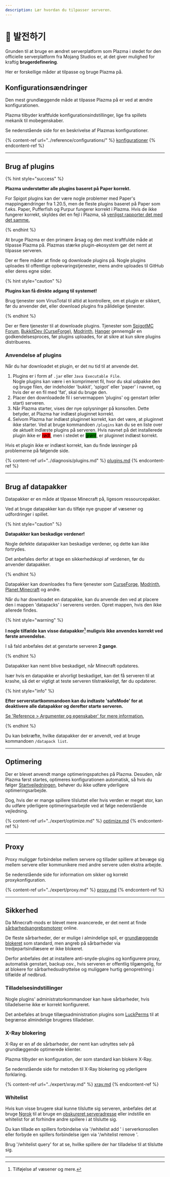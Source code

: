 ```yaml
---
description: Lær hvordan du tilpasser serveren.
---
```


# 📶 발전하기

Grunden til at bruge en ændret serverplatform som Plazma i stedet for den officielle serverplatform fra Mojang Studios er, at det giver mulighed for kraftig **brugerdefinering**.

Her er forskellige måder at tilpasse og bruge Plazma på.

## Konfigurationsændringer <a href="#id-1" id="id-1"></a>

Den mest grundlæggende måde at tilpasse Plazma på er ved at ændre konfigurationen.

Plazma tilbyder kraftfulde konfigurationsindstillinger, lige fra spillets mekanik til mobegenskaber.

Se nedenstående side for en beskrivelse af Plazmas konfigurationer.

{% content-ref url="../reference/configurations/" %}
[konfigurationer](../reference/configurations/)
{% endcontent-ref %}

***

## Brug af plugins <a href="#id-2" id="id-2"></a>

{% hint style="success" %}

**Plazma understøtter alle plugins baseret på Paper korrekt.**

For Spigot plugins kan der være nogle problemer med Paper's mappingændringer fra 1.20.5, men de fleste plugins baseret på Paper som f.eks. Paper, Pufferfish og Purpur fungerer korrekt i Plazma. Hvis de ikke fungerer korrekt, skyldes det en fejl i Plazma, så [venligst rapporter det med det samme.](../diagnosis/plugins.md)

{% endhint %}

At bruge Plazma er den primære årsag og den mest kraftfulde måde at tilpasse Plazma på.
Plazmas stærke plugin-økosystem gør det nemt at tilpasse serveren.

Der er flere måder at finde og downloade plugins på. Nogle plugins uploades til offentlige opbevaringstjenester, mens andre uploades til GitHub eller deres egne sider.

{% hint style="caution" %}

**Plugins kan få direkte adgang til systemet!**

Brug tjenester som VirusTotal til altid at kontrollere, om et plugin er sikkert, før du anvender det, eller download plugins fra pålidelige tjenester.

{% endhint %}

Der er flere tjenester til at downloade plugins. Tjenester som [SpigotMC Forum](https://www.spigotmc.org/resources/), [BukkitDev (CurseForge)](https://dev.bukkit.org/bukkit-plugins), [Modrinth](https://modrinth.com/plugins), [Hanger](https://hangar.papermc.io/) gennemgår en godkendelsesproces, før plugins uploades, for at sikre at kun sikre plugins distribueres.

### Anvendelse af plugins <a href="#id-2.1" id="id-2.1"></a>

Når du har downloadet et plugin, er det nu tid til at anvende det.

1. Plugins er i form af `.jar` eller `Java Executable File`.\
   Nogle plugins kan være i en komprimeret fil, hvor du skal udpakke den og bruge filen, der indeholder 'bukkit', 'spigot' eller 'paper' i navnet, og hvis der er en fil med 'fat', skal du bruge den.
2. Placer den downloadede fil i servermappen 'plugins' og genstart (eller start) serveren.
3. Når Plazma starter, vises der nye oplysninger på konsollen.
   Dette betyder, at Plazma har indlæst pluginnet korrekt.
4. Selvom Plazma har indlæst pluginnet korrekt, kan det være, at pluginnet ikke starter.
   Ved at bruge kommandoen `/plugins` kan du se en liste over de aktuelt indlæste plugins på serveren.
   Hvis navnet på det installerede plugin ikke er <mark style="background-color:red;">rødt</mark>, men i stedet er <mark style="background-color:green;">grønt</mark>, er pluginnet indlæst korrekt.

Hvis et plugin ikke er indlæst korrekt, kan du finde løsninger på problemerne på følgende side.

{% content-ref url="../diagnosis/plugins.md" %}
[plugins.md](../diagnosis/plugins.md)
{% endcontent-ref %}

***

## Brug af datapakker <a href="#id-3" id="id-3"></a>

Datapakker er en måde at tilpasse Minecraft på, ligesom ressourcepakker.

Ved at bruge datapakker kan du tilføje nye grupper af væsener og udfordringer i spillet.

{% hint style="caution" %}

**Datapakker kan beskadige verdener!**

Nogle defekte datapakker kan beskadige verdener, og dette kan ikke fortrydes.

Det anbefales derfor at tage en sikkerhedskopi af verdenen, før du anvender datapakker.

{% endhint %}

Datapakker kan downloades fra flere tjenester som [CurseForge](https://www.curseforge.com/minecraft/search?page=1\&pageSize=50\&sortBy=relevancy\&class=data-packs), [Modrinth](https://modrinth.com/datapacks), [Planet Minecraft](https://www.planetminecraft.com/data-packs/) og andre.

Når du har downloadet en datapakke, kan du anvende den ved at placere den i mappen 'datapacks' i serverens verden.
Opret mappen, hvis den ikke allerede findes.

{% hint style="warning" %}

**I nogle tilfælde kan visse datapakker[^2] muligvis ikke anvendes korrekt ved første anvendelse.**

I så fald anbefales det at genstarte serveren **2 gange**.

{% endhint %}

Datapakker kan nemt blive beskadiget, når Minecraft opdateres.

Især hvis en datapakke er alvorligt beskadiget, kan det få serveren til at krashe, så det er vigtigt at teste serveren tilstrækkeligt, før du opdaterer.

{% hint style="info" %}

**Efter serverstartkommandoen kan du indtaste 'safeMode' for at deaktivere alle datapakker og derefter starte serveren.**

[Se 'Reference > Argumenter og egenskaber' for mere information.](../reference/arguments.md#safeMode)

{% endhint %}

Du kan bekræfte, hvilke datapakker der er anvendt, ved at bruge kommandoen `/datapack list`.

***

## Optimering <a href="#id-4" id="id-4"></a>

Der er blevet anvendt mange optimeringspatches på Plazma. Desuden, når Plazma først startes, optimeres konfigurationen automatisk, så hvis du følger [Startvejledningen](./README.md), behøver du ikke udføre yderligere optimeringsarbejde.

Dog, hvis der er mange spillere tilsluttet eller hvis verden er meget stor, kan du udføre yderligere optimeringsarbejde ved at følge nedenstående vejledning.

{% content-ref url="../expert/optimize.md" %}
[optimize.md](../expert/optimize.md)
{% endcontent-ref %}

***

## Proxy <a href="#id-5" id="id-5"></a>

Proxy muliggør forbindelse mellem servere og tillader spillere at bevæge sig mellem servere eller kommunikere med andre servere uden ekstra arbejde.

Se nedenstående side for information om sikker og korrekt proxykonfiguration.

{% content-ref url="../expert/proxy.md" %}
[proxy.md](../expert/proxy.md)
{% endcontent-ref %}

***

## Sikkerhed <a href="#id-5" id="id-5"></a>

Da Minecraft-mods er blevet mere avancerede, er det nemt at finde [sårbarhedsangrebsmotorer](#user-content-fn-3) online.

De fleste sårbarheder, der er mulige i almindelige spil, er [grundlæggende blokeret](#user-content-fn-4) som standard, men angreb på sårbarheder via tredjepartsindlæsere er ikke blokeret.

Derfor anbefales det at installere anti-snyde-plugins og konfigurere proxy, automatisk genstart, backup osv., hvis serveren er offentlig tilgængelig, for at blokere for sårbarhedsudnyttelse og muliggøre hurtig genopretning i tilfælde af nedbrud.

### Tilladelsesindstillinger <a href="#id-5.1" id="id-5.1"></a>

Nogle plugins' administratorkommandoer kan have sårbarheder, hvis tilladelserne ikke er korrekt konfigureret.

Det anbefales at bruge tillægsadministration plugins som [LuckPerms](https://luckperms.net/) til at begrænse almindelige brugeres tilladelser.

### X-Ray blokering <a href="#id-5.2" id="id-5.2"></a>

X-Ray er en af de sårbarheder, der nemt kan udnyttes selv på grundlæggende optimerede klienter.

Plazma tilbyder en konfiguration, der som standard kan blokere X-Ray.

Se nedenstående side for metoden til X-Ray blokering og yderligere forklaring.

{% content-ref url="../expert/xray.md" %}
[xray.md](../expert/xray.md)
{% endcontent-ref %}

### Whitelist <a href="#id-5.3" id="id-5.3"></a>

Hvis kun visse brugere skal kunne tilslutte sig serveren, anbefales det at bruge [Ngrok](./README.md#id-6.2) til at bruge en [obskureret serveradresse](#user-content-fn-5) eller indstille en whitelist for at forhindre andre spillere i at tilslutte sig.

Du kan tillade en spillers forbindelse via '/whitelist add <spiller>' i serverkonsollen eller forbyde en spillers forbindelse igen via '/whitelist remove <spiller>'.

Brug '/whitelist query' for at se, hvilke spillere der har tilladelse til at tilslutte sig.

***

[^1]: Eller Minecraft: Bedrock Editions add-ons.

[^2]: Tilføjelse af væsener og mere.

[^3]: Generelt kaldes det 'cheating'.

[^4]: Hvis konfigurationen ikke er optimeret, hvis Plazma er forældet, eller hvis der er nye sårbarheder, kan de muligvis ikke være blokeret.

[^5]: Når en spiller tilslutter sig serveren, sker det via en Ngrok proxyserver, og den tildelte Ngrok-adresse ændres ved hver genstart.
